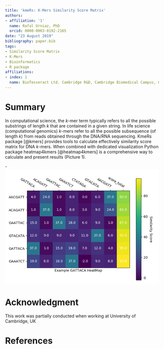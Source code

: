 ```yaml
---
title: 'kmeRs: K-Mers Similarity Score Matrix'
authors:
- affiliation: '1'
  name: Rafal Urniaz, PhD
  orcid: 0000-0003-0192-2165
date: "23 August 2019"
bibliography: paper.bib
tags:
- Similarity Score Matrix
- K-Mers
- Bioinformatics
- R package
affiliations:
- index: 1
  name: BioTesseract Ltd. Cambridge R&D, Cambridge Biomedical Campus, Cambridge, UK
---
```


# Summary

In computational science, the *k*-mer term typically refers to all the possible substrings of length *k* that are contained in a given string. In life science (computational genomics) *k*-mers refer to all the possible subsequence (of length *k*) from reads obtained through the DNA/RNA sequencing. KmeRs package [@kmers] provides tools to calculate effectively similarity score matrix for DNA *k*-mers. When combined with dedicated visualization Python package heatmap4kmers [@heatmap4kmers] is a comprehensive way to calculate and present results (Picture 1).

-![Picture 1. The pairwise similarity score matrix for 7 heptamers being an anagram of the movie title "GATTACA". Higher similarity score indicates more similar sequences.](Figure_1.png)

# Acknowledgment

This work was partially conducted when working at University of Cambridge, UK

# References
